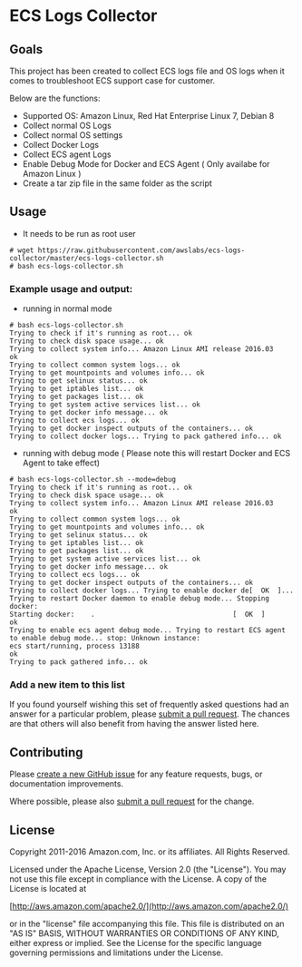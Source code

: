 # ECS Logs Collector 
## Goals
This project has been created to collect ECS logs file and OS logs when it comes to troubleshoot ECS support case for customer.

Below are the functions:

* Supported OS: Amazon Linux, Red Hat Enterprise Linux 7, Debian 8
* Collect normal OS Logs
* Collect normal OS settings 
* Collect Docker Logs
* Collect ECS agent Logs
* Enable Debug Mode for Docker and ECS Agent ( Only availabe for Amazon Linux )
* Create a tar zip file in the same folder as the script

## Usage

* It needs to be run as root user
```
# wget https://raw.githubusercontent.com/awslabs/ecs-logs-collector/master/ecs-logs-collector.sh
# bash ecs-logs-collector.sh
```


### Example usage and output:
* running in normal mode
```
# bash ecs-logs-collector.sh
Trying to check if it's running as root... ok
Trying to check disk space usage... ok
Trying to collect system info... Amazon Linux AMI release 2016.03
ok
Trying to collect common system logs... ok
Trying to get mountpoints and volumes info... ok
Trying to get selinux status... ok
Trying to get iptables list... ok
Trying to get packages list... ok
Trying to get system active services list... ok
Trying to get docker info message... ok
Trying to collect ecs logs... ok
Trying to get docker inspect outputs of the containers... ok
Trying to collect docker logs... Trying to pack gathered info... ok
```
* running with debug mode ( Please note this will restart Docker and ECS Agent to take effect)
```
# bash ecs-logs-collector.sh --mode=debug
Trying to check if it's running as root... ok
Trying to check disk space usage... ok
Trying to collect system info... Amazon Linux AMI release 2016.03
ok
Trying to collect common system logs... ok
Trying to get mountpoints and volumes info... ok
Trying to get selinux status... ok
Trying to get iptables list... ok
Trying to get packages list... ok
Trying to get system active services list... ok
Trying to get docker info message... ok
Trying to collect ecs logs... ok
Trying to get docker inspect outputs of the containers... ok
Trying to collect docker logs... Trying to enable docker de[  OK  ]... Trying to restart Docker daemon to enable debug mode... Stopping docker:
Starting docker:	.                                  [  OK  ]
ok
Trying to enable ecs agent debug mode... Trying to restart ECS agent to enable debug mode... stop: Unknown instance:
ecs start/running, process 13188
ok
Trying to pack gathered info... ok
```

### Add a new item to this list

If you found yourself wishing this set of frequently asked questions had an answer for a particular problem, please [submit a pull request](https://help.github.com/articles/creating-a-pull-request-from-a-fork/). The chances are that others will also benefit from having the answer listed here.

## Contributing

Please [create a new GitHub issue](https://github.com/awslabs/ecs-logs-collector/issues/new) for any feature requests, bugs, or documentation improvements. 

Where possible, please also [submit a pull request](https://help.github.com/articles/creating-a-pull-request-from-a-fork/) for the change. 

## License

Copyright 2011-2016 Amazon.com, Inc. or its affiliates. All Rights Reserved.

Licensed under the Apache License, Version 2.0 (the "License"). You may not use this file except in compliance with the License. A copy of the License is located at

[http://aws.amazon.com/apache2.0/](http://aws.amazon.com/apache2.0/)

or in the "license" file accompanying this file. This file is distributed on an "AS IS" BASIS, WITHOUT WARRANTIES OR CONDITIONS OF ANY KIND, either express or implied. See the License for the specific language governing permissions and limitations under the License.
